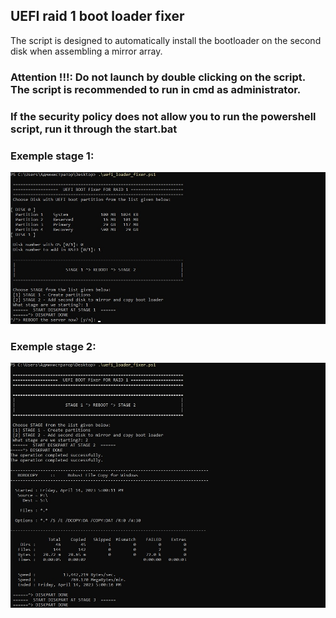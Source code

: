 ## UEFI raid 1 boot loader fixer
The script is designed to automatically install the bootloader on the second disk when assembling a mirror array.

### Attention !!!: Do not launch by double clicking on the script. The script is recommended to run in cmd as administrator.

### If the security policy does not allow you to run the powershell script, run it through the start.bat


### Exemple stage 1:

![stage_1_img](https://github.com/itpalefox/UEFI-raid-boot-loader-fixer/blob/main/stage_1.jpg)

### Exemple stage 2:

![stage_2_img](https://github.com/itpalefox/UEFI-raid-boot-loader-fixer/blob/main/stage_2.jpg)
